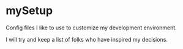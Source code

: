 # mySetup

Config files I like to use to customize my development environment.

I will try and keep a list of folks who have inspired my decisions.
